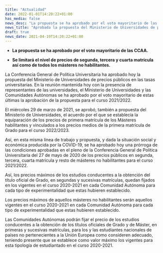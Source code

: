 ```yaml
---
title: "Actualidad"   
date: 2022-01-01T14:20:22+01:00
has_media: false
news_desc: "La propuesta se ha aprobado por el voto mayoritario de las CCAA. Se limitará el nivel de precios de segunda, tercera y cuarta matrícula así como de todos los másteres no habilitantes."
news_title: "Aprobada la propuesta del Ministerio de Universidades de precios públicos máximos para el curso 2021/2022"
draft: true
news_date: 2021-04-19T14:20:22+01:00
---
```

<ul>
<li>
<p><strong>La propuesta se ha aprobado por el voto mayoritario de las CCAA.</strong></p>
</li>
<li>
<p><strong>Se limitar&aacute; el nivel de precios de segunda, tercera y cuarta matr&iacute;cula as&iacute; como de todos los m&aacute;steres no habilitantes.</strong></p>
</li>
</ul>
<p>La Conferencia General de Pol&iacute;tica Universitaria ha aprobado hoy la propuesta del Ministerio de Universidades de precios p&uacute;blicos en las tasas universitarias. En la reuni&oacute;n mantenida hoy con la presencia de representantes de las universidades, el Ministerio de Universidades y las Comunidades Aut&oacute;nomas se ha aprobado por el voto mayoritario de estas &uacute;ltimas la aprobaci&oacute;n de la propuesta para el curso 2021/2022.</p>
<p>El mi&eacute;rcoles 29 de marzo de 2021, se aprob&oacute;, tambi&eacute;n a propuesta del Ministerio de Universidades, el acuerdo por el que se establec&iacute;a la equiparaci&oacute;n de los precios de primera matr&iacute;cula de los M&aacute;steres habilitantes y vinculados a los precios medios de la primera matr&iacute;cula de Grado para el curso 2022/2023.</p>
<p>As&iacute;, en esta misma l&iacute;nea de trabajo y propuesta, y dada la situaci&oacute;n social y econ&oacute;mica producida por la COVID-19, se ha aprobado hoy una pr&oacute;rroga de las condiciones aprobadas en el pleno de la Conferencia General de Pol&iacute;tica Universitaria del 27 de mayo de 2020 de los precios p&uacute;blicos en segunda, tercera, cuarta matr&iacute;cula y resto de m&aacute;steres no habilitantes para el curso 2021/2022.</p>
<p>As&iacute;, los precios m&aacute;ximos de los estudios conducentes a la obtenci&oacute;n del t&iacute;tulo oficial de Grado, en segundas y sucesivas matr&iacute;culas, quedan fijados en los vigentes en el curso 2020-2021 en cada Comunidad Aut&oacute;noma para cada tipo de experimentalidad que estas hubieren establecido.</p>
<p>Los precios m&aacute;ximos de aquellos m&aacute;steres no habilitantes ser&aacute;n aquellos vigentes en el curso 2020-2021 en cada Comunidad Aut&oacute;noma para cada tipo de experimentalidad que estas hubieren establecido.</p>
<p>Las Comunidades Aut&oacute;nomas podr&aacute;n fijar el precio de los estudios conducentes a la obtenci&oacute;n de los t&iacute;tulos oficiales de Grado y de M&aacute;ster, en primeras y sucesivas matr&iacute;culas, para los y las estudiantes nacionales de pa&iacute;ses no pertenecientes a la Uni&oacute;n Europea como consideren adecuado, teniendo presente que se establece como valor m&aacute;ximo los vigentes para esta tipolog&iacute;a de estudiantado en el curso 2020-2021.</p>